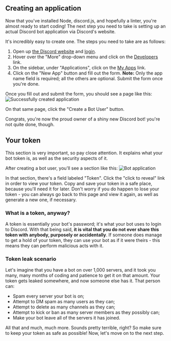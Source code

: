 ## Creating an application

Now that you've installed Node, discord.js, and hopefully a linter, you're almost ready to start coding! The next step you need to take is setting up an actual Discord bot application via Discord's website.

It's incredibly easy to create one. The steps you need to take are as follows:

1. Open up [the Discord website](https://discordapp.com/) and [login](https://discordapp.com/login).
2. Hover over the "More" drop-down menu and click on the [Developers](https://discordapp.com/developers/docs/intro) link.
3. On the sidebar, under "Applications", click on the [My Apps](https://discordapp.com/developers/applications/me) link.
4. Click on the "New App" button and fill out the form. **Note:** Only the app name field is required; all the others are optional. Submit the form once you're done.

Once you fill out and submit the form, you should see a page like this:
![Successfully created application](http://i.imgur.com/jnE3tVM.png)

On that same page, click the "Create a Bot User" button.

Congrats, you're now the proud owner of a shiny new Discord bot! you're not quite done, though.

## Your token

<p class="danger">This section is very important, so pay close attention. It explains what your bot token is, as well as the security aspects of it.</p>

After creating a bot user, you'll see a section like this:
![Bot application](http://i.imgur.com/E1CZqFT.png)

In that section, there's a field labeled "Token". Click the "click to reveal" link in order to view your token. Copy and save your token in a safe place, because you'll need it for later. Don't worry if you do happen to lose your token - you can always go back to this page and view it again, as well as generate a new one, if necessary.

### What is a token, anyway?

A token is essentially your bot's password; it's what your bot uses to login to Discord. With that being said, **it is vital that you do not ever share this token with anybody, purposely or accidentally**. If someone does manage to get a hold of your token, they can use your bot as if it were theirs - this means they can perform malicious acts with it.

### Token leak scenario

Let's imagine that you have a bot on over 1,000 servers, and it took you many, many months of coding and patience to get it on that amount. Your token gets leaked somewhere, and now someone else has it. That person can:

* Spam every server your bot is on;
* Attempt to DM spam as many users as they can;
* Attempt to delete as many channels as they can;
* Attempt to kick or ban as many server members as they possibly can;
* Make your bot leave all of the servers it has joined.

All that and much, much more. Sounds pretty terrible, right? So make sure to keep your token as safe as possible! Now, let's move on to the next step.
